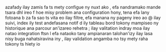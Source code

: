 azafady ilay zamis fa ts mety configue ny nuxt ako , efa nandramako mande tsara dhl ireo f hoe misy problem ana configuration hony, tena efa lany fotoana b za fa sao ts vita eo ilay filtre, efa manana ny pageny ireo ao @ ilay suivi, index ily test andefasana notif d ily tableau bord tokony mampiseo ny historique ana parcour an'izareo rehetra ; ilay valitation indray moa ilay natao integration ftsn l efa nataoko tany ampianaran talohan'izy ilay lasa nisy buga nahatsiravina iny , ilay validation angamba no tsy mety raha tokony ts hiety io